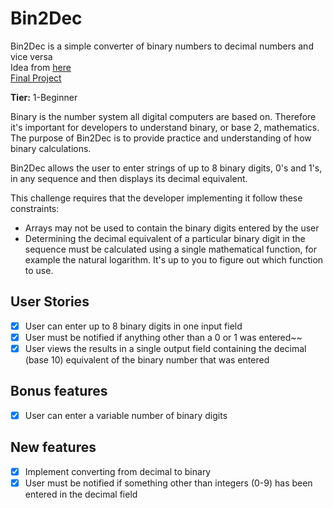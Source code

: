 # Bin2Dec

Bin2Dec is a simple converter of binary numbers to decimal numbers and vice versa  
Idea from [here](https://github.com/florinpop17/app-ideas/blob/master/Projects/1-Beginner/Bin2Dec-App.md)  
[Final Project](https://bin-2-dec.netlify.com/)

**Tier:** 1-Beginner

Binary is the number system all digital computers are based on. Therefore it's important for developers to understand binary, or base 2, mathematics. The purpose of Bin2Dec is to provide practice and understanding of how binary calculations.

Bin2Dec allows the user to enter strings of up to 8 binary digits, 0's and 1's, in any sequence and then displays its decimal equivalent.

This challenge requires that the developer implementing it follow these constraints:

- Arrays may not be used to contain the binary digits entered by the user
- Determining the decimal equivalent of a particular binary digit in the sequence must be calculated using a single mathematical function, for example the natural logarithm. It's up to you to figure out which function to use.

## User Stories

- [x] User can enter up to 8 binary digits in one input field
- [x] User must be notified if anything other than a 0 or 1 was entered~~
- [x] User views the results in a single output field containing the decimal (base 10) equivalent of the binary number that was entered

## Bonus features

- [x] User can enter a variable number of binary digits

## New features

- [x] Implement converting from decimal to binary
- [x] User must be notified if something other than integers (0-9) has been entered in the decimal field
